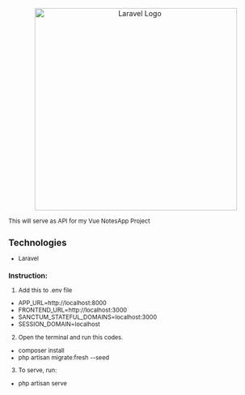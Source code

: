 <p align="center"><a href="https://laravel.com" target="_blank"><img src="https://raw.githubusercontent.com/laravel/art/master/logo-lockup/5%20SVG/2%20CMYK/1%20Full%20Color/laravel-logolockup-cmyk-red.svg" width="400" alt="Laravel Logo"></a></p>
<small>This will serve as API for my Vue NotesApp Project

## Technologies

- Laravel

### Instruction:
1. Add this to .env file
- APP_URL=http://localhost:8000
- FRONTEND_URL=http://localhost:3000
- SANCTUM_STATEFUL_DOMAINS=localhost:3000
- SESSION_DOMAIN=localhost
2.  Open the terminal and run this codes.
- composer install
- php artisan migrate:fresh --seed
3. To serve, run:
- php artisan serve
